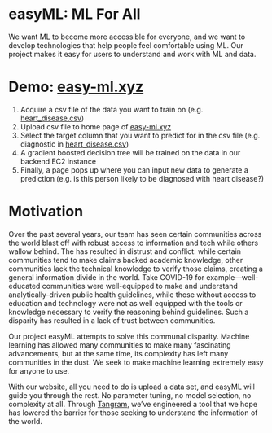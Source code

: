 # easyML: ML For All
We want ML to become more accessible for everyone, and we want to develop technologies that help people feel comfortable using ML. Our project makes it easy for users to understand and work with ML and data.

# Demo: [easy-ml.xyz](http://easy-ml.xyz)
1. Acquire a csv file of the data you want to train on (e.g. [heart_disease.csv](https://www.tangram.dev/heart_disease.csv))
2. Upload csv file to home page of [easy-ml.xyz](http://easy-ml.xyz)
3. Select the target column that you want to predict for in the csv file (e.g. diagnostic in [heart_disease.csv](https://www.tangram.dev/heart_disease.csv))
5. A gradient boosted decision tree will be trained on the data in our backend EC2 instance
6. Finally, a page pops up where you can input new data to generate a prediction (e.g. is this person likely to be diagnosed with heart disease?)

# Motivation

Over the past several years, our team has seen certain communities across the world blast off with robust access to information and tech while others wallow behind. The has resulted in distrust and conflict: while certain communities tend to make claims backed academic knowledge, other communities lack the technical knowledge to verify those claims, creating a general information divide in the world. Take COVID-19 for example—well-educated communities were well-equipped to make and understand analytically-driven public health guidelines, while those without access to education and technology were not as well equipped with the tools or knowledge necessary to verify the reasoning behind guidelines. Such a disparity has resulted in a lack of trust between communities.

Our project easyML attempts to solve this communal disparity. Machine learning has allowed many communities to make many fascinating advancements, but at the same time, its complexity has left many communities in the dust. We seek to make machine learning extremely easy for anyone to use. 

With our website, all you need to do is upload a data set, and easyML will guide you through the rest. No parameter tuning, no model selection, no complexity at all. Through [Tangram](https://www.tangram.dev/), we’ve engineered a tool that we hope has lowered the barrier for those seeking to understand the information of the world. 
